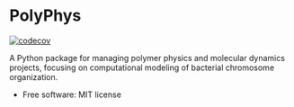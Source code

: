 PolyPhys
========

[![codecov](https://codecov.io/gh/amirhs1/PolyPhys/graph/badge.svg?token=FDTYB8DUPP)](https://codecov.io/gh/amirhs1/PolyPhys)

A Python package for managing polymer physics and molecular dynamics projects, 
focusing on computational modeling of bacterial chromosome organization.

* Free software: MIT license
